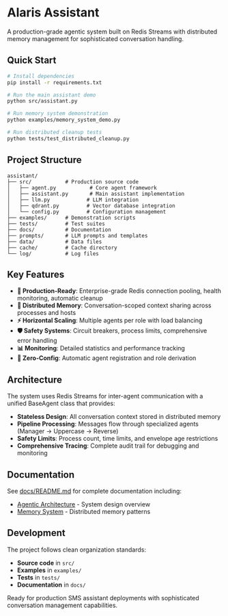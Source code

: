 # Alaris Assistant

A production-grade agentic system built on Redis Streams with distributed memory management for sophisticated conversation handling.

## Quick Start

```bash
# Install dependencies
pip install -r requirements.txt

# Run the main assistant demo
python src/assistant.py

# Run memory system demonstration
python examples/memory_system_demo.py

# Run distributed cleanup tests
python tests/test_distributed_cleanup.py
```

## Project Structure

```
assistant/
├── src/           # Production source code
│   ├── agent.py           # Core agent framework
│   ├── assistant.py       # Main assistant implementation
│   ├── llm.py            # LLM integration
│   ├── qdrant.py         # Vector database integration
│   └── config.py         # Configuration management
├── examples/      # Demonstration scripts
├── tests/         # Test suites
├── docs/          # Documentation
├── prompts/       # LLM prompts and templates
├── data/          # Data files
├── cache/         # Cache directory
└── log/           # Log files
```

## Key Features

- **🚀 Production-Ready**: Enterprise-grade Redis connection pooling, health monitoring, automatic cleanup
- **🔄 Distributed Memory**: Conversation-scoped context sharing across processes and hosts
- **⚡ Horizontal Scaling**: Multiple agents per role with load balancing
- **🛡️ Safety Systems**: Circuit breakers, process limits, comprehensive error handling
- **📊 Monitoring**: Detailed statistics and performance tracking
- **🎯 Zero-Config**: Automatic agent registration and role derivation

## Architecture

The system uses Redis Streams for inter-agent communication with a unified BaseAgent class that provides:

- **Stateless Design**: All conversation context stored in distributed memory
- **Pipeline Processing**: Messages flow through specialized agents (Manager → Uppercase → Reverse)
- **Safety Limits**: Process count, time limits, and envelope age restrictions
- **Comprehensive Tracing**: Complete audit trail for debugging and monitoring

## Documentation

See [docs/README.md](docs/README.md) for complete documentation including:

- [Agentic Architecture](docs/AGENTIC_ARCHITECTURE.md) - System design overview
- [Memory System](docs/MEMORY_SYSTEM.md) - Distributed memory patterns

## Development

The project follows clean organization standards:
- **Source code** in `src/`
- **Examples** in `examples/`
- **Tests** in `tests/`
- **Documentation** in `docs/`

Ready for production SMS assistant deployments with sophisticated conversation management capabilities.
